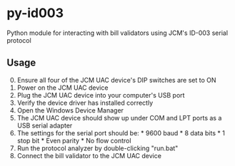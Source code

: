 # py-id003
Python module for interacting with bill validators using JCM's ID-003 serial protocol

## Usage
0. Ensure all four of the JCM UAC device's DIP switches are set to ON
1. Power on the JCM UAC device
2. Plug the JCM UAC device into your computer's USB port
3. Verify the device driver has installed correctly
  1. Open the Windows Device Manager
  2. The JCM UAC device should show up under COM and LPT ports as a USB serial adapter
  3. The settings for the serial port should be:
    * 9600 baud
    * 8 data bits
    * 1 stop bit
    * Even parity
    * No flow control
4. Run the protocol analyzer by double-clicking "run.bat"
5. Connect the bill validator to the JCM UAC device